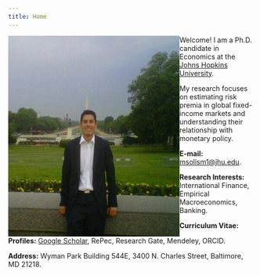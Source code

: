 ```yaml
---
title: Home
---
```



<img align="left" width="350" height="410" src="/images/home_img.jpg">

Welcome! I am a Ph.D. candidate in Economics at the [Johns Hopkins University](http://econ.jhu.edu/ "JHU Economics").

My research focuses on estimating risk premia in global fixed-income markets and understanding their relationship with monetary policy.

**E-mail:** <msolism1@jhu.edu>.

**Research Interests:** International Finance, Empirical Macroeconomics, Banking.

**Curriculum Vitae:** <!-- [PDF](/files/mpsmcv.pdf "Curriculum Vitae"). -->

**Profiles:** [Google Scholar](https://scholar.google.com/citations?user=psWsSL0AAAAJ&hl=en "Google Scholar - Pavel Solís"), 
RePec, Research Gate, Mendeley, ORCID.

**Address:**
Wyman Park Building 544E,
3400 N. Charles Street, 
Baltimore, MD 21218.
